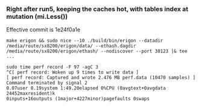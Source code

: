 ### Right after run5, keeping the caches hot, with tables index at mutation (mi.Less())
Effective commit is 1e24f0a1e

```
make erigon && sudo nice --10 ./build/bin/erigon --datadir /media/route/sx8200/erigon/data/ --ethash.dagdir /media/route/sx8200/erigon/ethash/ --nodiscover --port 30123 |& tee ...
```
```
sudo time perf record -F 97 -agC 3
^C[ perf record: Woken up 9 times to write data ]
[ perf record: Captured and wrote 2.476 MB perf.data (10470 samples) ]
Command terminated by signal 2
0.07user 0.19system 1:49.20elapsed 0%CPU (0avgtext+0avgdata 24452maxresident)k
0inputs+16outputs (1major+4227minor)pagefaults 0swaps
```
